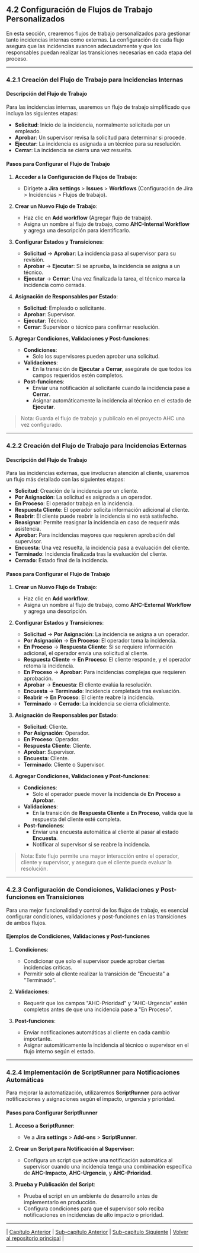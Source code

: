 ## 4.2 Configuración de Flujos de Trabajo Personalizados

En esta sección, crearemos flujos de trabajo personalizados para gestionar tanto incidencias internas como externas. La configuración de cada flujo asegura que las incidencias avancen adecuadamente y que los responsables puedan realizar las transiciones necesarias en cada etapa del proceso.

---

### 4.2.1 Creación del Flujo de Trabajo para Incidencias Internas

#### Descripción del Flujo de Trabajo
Para las incidencias internas, usaremos un flujo de trabajo simplificado que incluya las siguientes etapas:
   - **Solicitud**: Inicio de la incidencia, normalmente solicitada por un empleado.
   - **Aprobar**: Un supervisor revisa la solicitud para determinar si procede.
   - **Ejecutar**: La incidencia es asignada a un técnico para su resolución.
   - **Cerrar**: La incidencia se cierra una vez resuelta.

#### Pasos para Configurar el Flujo de Trabajo

1. **Acceder a la Configuración de Flujos de Trabajo**:
   - Dirígete a **Jira settings** > **Issues** > **Workflows** (Configuración de Jira > Incidencias > Flujos de trabajo).

2. **Crear un Nuevo Flujo de Trabajo**:
   - Haz clic en **Add workflow** (Agregar flujo de trabajo).
   - Asigna un nombre al flujo de trabajo, como **AHC-Internal Workflow** y agrega una descripción para identificarlo.

3. **Configurar Estados y Transiciones**:
   - **Solicitud** → **Aprobar**: La incidencia pasa al supervisor para su revisión.
   - **Aprobar** → **Ejecutar**: Si se aprueba, la incidencia se asigna a un técnico.
   - **Ejecutar** → **Cerrar**: Una vez finalizada la tarea, el técnico marca la incidencia como cerrada.
   
4. **Asignación de Responsables por Estado**:
   - **Solicitud**: Empleado o solicitante.
   - **Aprobar**: Supervisor.
   - **Ejecutar**: Técnico.
   - **Cerrar**: Supervisor o técnico para confirmar resolución.

5. **Agregar Condiciones, Validaciones y Post-funciones**:
   - **Condiciones**:
     - Solo los supervisores pueden aprobar una solicitud.
   - **Validaciones**:
     - En la transición de **Ejecutar** a **Cerrar**, asegúrate de que todos los campos requeridos estén completos.
   - **Post-funciones**:
     - Enviar una notificación al solicitante cuando la incidencia pase a **Cerrar**.
     - Asignar automáticamente la incidencia al técnico en el estado de **Ejecutar**.

> Nota: Guarda el flujo de trabajo y publícalo en el proyecto AHC una vez configurado.

---

### 4.2.2 Creación del Flujo de Trabajo para Incidencias Externas

#### Descripción del Flujo de Trabajo
Para las incidencias externas, que involucran atención al cliente, usaremos un flujo más detallado con las siguientes etapas:
   - **Solicitud**: Creación de la incidencia por un cliente.
   - **Por Asignación**: La solicitud es asignada a un operador.
   - **En Proceso**: El operador trabaja en la incidencia.
   - **Respuesta Cliente**: El operador solicita información adicional al cliente.
   - **Reabrir**: El cliente puede reabrir la incidencia si no está satisfecho.
   - **Reasignar**: Permite reasignar la incidencia en caso de requerir más asistencia.
   - **Aprobar**: Para incidencias mayores que requieren aprobación del supervisor.
   - **Encuesta**: Una vez resuelta, la incidencia pasa a evaluación del cliente.
   - **Terminado**: Incidencia finalizada tras la evaluación del cliente.
   - **Cerrado**: Estado final de la incidencia.

#### Pasos para Configurar el Flujo de Trabajo

1. **Crear un Nuevo Flujo de Trabajo**:
   - Haz clic en **Add workflow**.
   - Asigna un nombre al flujo de trabajo, como **AHC-External Workflow** y agrega una descripción.

2. **Configurar Estados y Transiciones**:
   - **Solicitud** → **Por Asignación**: La incidencia se asigna a un operador.
   - **Por Asignación** → **En Proceso**: El operador toma la incidencia.
   - **En Proceso** → **Respuesta Cliente**: Si se requiere información adicional, el operador envía una solicitud al cliente.
   - **Respuesta Cliente** → **En Proceso**: El cliente responde, y el operador retoma la incidencia.
   - **En Proceso** → **Aprobar**: Para incidencias complejas que requieren aprobación.
   - **Aprobar** → **Encuesta**: El cliente evalúa la resolución.
   - **Encuesta** → **Terminado**: Incidencia completada tras evaluación.
   - **Reabrir** → **En Proceso**: El cliente reabre la incidencia.
   - **Terminado** → **Cerrado**: La incidencia se cierra oficialmente.

3. **Asignación de Responsables por Estado**:
   - **Solicitud**: Cliente.
   - **Por Asignación**: Operador.
   - **En Proceso**: Operador.
   - **Respuesta Cliente**: Cliente.
   - **Aprobar**: Supervisor.
   - **Encuesta**: Cliente.
   - **Terminado**: Cliente o Supervisor.

4. **Agregar Condiciones, Validaciones y Post-funciones**:
   - **Condiciones**:
     - Solo el operador puede mover la incidencia de **En Proceso** a **Aprobar**.
   - **Validaciones**:
     - En la transición de **Respuesta Cliente** a **En Proceso**, valida que la respuesta del cliente esté completa.
   - **Post-funciones**:
     - Enviar una encuesta automática al cliente al pasar al estado **Encuesta**.
     - Notificar al supervisor si se reabre la incidencia.

> Nota: Este flujo permite una mayor interacción entre el operador, cliente y supervisor, y asegura que el cliente pueda evaluar la resolución.

---

### 4.2.3 Configuración de Condiciones, Validaciones y Post-funciones en Transiciones

Para una mejor funcionalidad y control de los flujos de trabajo, es esencial configurar condiciones, validaciones y post-funciones en las transiciones de ambos flujos.

#### Ejemplos de Condiciones, Validaciones y Post-funciones

1. **Condiciones**:
   - Condicionar que solo el supervisor puede aprobar ciertas incidencias críticas.
   - Permitir solo al cliente realizar la transición de "Encuesta" a "Terminado".

2. **Validaciones**:
   - Requerir que los campos "AHC-Prioridad" y "AHC-Urgencia" estén completos antes de que una incidencia pase a "En Proceso".

3. **Post-funciones**:
   - Enviar notificaciones automáticas al cliente en cada cambio importante.
   - Asignar automáticamente la incidencia al técnico o supervisor en el flujo interno según el estado.

---

### 4.2.4 Implementación de ScriptRunner para Notificaciones Automáticas

Para mejorar la automatización, utilizaremos **ScriptRunner** para activar notificaciones y asignaciones según el impacto, urgencia y prioridad.

#### Pasos para Configurar ScriptRunner

1. **Acceso a ScriptRunner**:
   - Ve a **Jira settings** > **Add-ons** > **ScriptRunner**.
   
2. **Crear un Script para Notificación al Supervisor**:
   - Configura un script que active una notificación automática al supervisor cuando una incidencia tenga una combinación específica de **AHC-Impacto**, **AHC-Urgencia**, y **AHC-Prioridad**.
   
3. **Prueba y Publicación del Script**:
   - Prueba el script en un ambiente de desarrollo antes de implementarlo en producción.
   - Configura condiciones para que el supervisor solo reciba notificaciones en incidencias de alto impacto o prioridad.

---

| [Capítulo Anterior](03_ANC_Help_Center_Capitulo_3.md) | [Sub-capítulo Anterior](04.1_ANC_Help_Center_Capitulo_4.1.md) | [Sub-capítulo Siguiente](04.3_ANC_Help_Center_Capitulo_4.3.md) | [Volver al repositorio principal](https://carloslhg.github.io/Repositorio) | 

---
